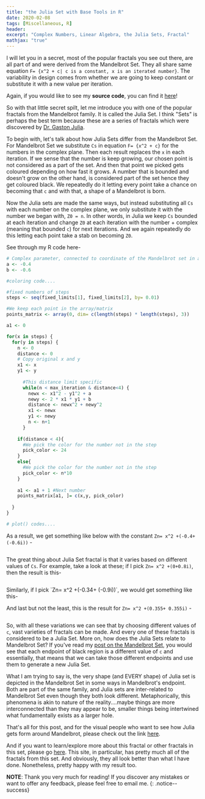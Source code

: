 ```yaml
---
title: "the Julia Set with Base Tools in R"
date: 2020-02-08
tags: [Miscellaneous, R]
header:
excerpt: "Complex Numbers, Linear Algebra, the Julia Sets, Fractal"
mathjax: "true"
---
```

I will let you in a secret, most of the popular fractals you see out there, are all part of and were derived from the Mandelbrot Set. They all share same equation `F= {x^2 + c| c is a constant, x is an iterated number}`. The variability in design comes from whether we are going to keep constant or substitute it with a new value per iteration. 

Again, if you would like to see my **source code**, you can find it [here](https://github.com/ToadHanks/julia_fractal_R)!

So with that little secret spilt, let me introduce you with one of the popular fractals from the Mandelbrot family. It is called the Julia Set. I think "Sets" is perhaps the best term because these are a series of fractals which were discovered by [Dr. Gaston Julia](https://en.wikipedia.org/wiki/Gaston_Julia).  

To begin with, let's talk about how Julia Sets differ from the Mandelbrot Set. For Mandelbrot Set we substitute `Cs` in equation `F= {x^2 + c}` for the numbers in the complex plane. Then each result replaces the `x` in each iteration. If we sense that the number is keep growing, our chosen point is not considered as a part of the set. And then that point we picked gets coloured depending on how fast it grows. A number that is bounded and doesn't grow on the other hand, is considered part of the set hence they get coloured black. We repeatedly do it letting every point take a chance on becoming that `c` and with that, a shape of a Mandelbrot is born.

Now the Julia sets are made the same ways, but instead substituting all `Cs` with each number on the complex plane, we only substitute it with the number we began with, `Z0 = n`. In other words, in Julia we keep `Cs` bounded at each iteration and change `Z0` at each iteration with the number + complex (meaning that bounded `c`) for next iterations. And we again repeatedly do this letting each point take a stab on becoming `Z0`.  

See through my R code here-

```r
# Complex parameter, connected to coordinate of the Mandelbrot set in a complex plane
a <- -0.4
b <- -0.6

#coloring code....

#fixed numbers of steps
steps <- seq(fixed_limits[1], fixed_limits[2], by= 0.01)

#We keep each point in the array/matrix
points_matrix <- array(0, dim= c(length(steps) * length(steps), 3))

a1 <- 0

for(x in steps) {
  for(y in steps) {
    n <- 0
    distance <- 0
    # Copy original x and y
    x1 <- x
    y1 <- y 
      
      #This distance limit specific
      while(n < max_iteration & distance<4) {
        newx <- x1^2 - y1^2 + a
        newy <- 2 * x1 * y1 + b
        distance <- newx^2 + newy^2
        x1 <- newx
        y1 <- newy
        n <- n+1
      }
    
    if(distance < 4){
      #We pick the color for the number not in the step
      pick_color <- 24
    }
    else{
      #We pick the color for the number not in the step
      pick_color <- n*10 
    }
    
    a1 <- a1 + 1 #Next number
    points_matrix[a1, ]= c(x,y, pick_color)
    
  }
}

# plot() codes....
```

As a result, we get something like below with the constant `Zn= x^2 +(-0.4+(-0.6i))` -

   <img src="{{ site.url }}{{ site.baseurl }}/images/julia/Julia_unoptimized.png" alt="">

The great thing about Julia Set fractal is that it varies based on different values of `Cs`. For example, take a look at these; if I pick `Zn= x^2 +(0+0.8i)`, then the result is this-
<p align="center"> 
<img src="{{ site.url }}{{ site.baseurl }}/images/julia/Julia_unoptimized_2.png" alt="">
</p>
Similarly, if I pick `Zn= x^2 +(-0.34+ (-0.9i))`, we would get something like this-

   <img src="{{ site.url }}{{ site.baseurl }}/images/julia/Julia_unoptimized_3.png" alt="">

And last but not the least, this is the result for `Zn= x^2 +(0.355+ 0.355i)` -

   <img src="{{ site.url }}{{ site.baseurl }}/images/julia/Julia_unoptimized_4.png" alt="">

So, with all these variations we can see that by choosing different values of `c`, vast varieties of fractals can be made. And every one of these fractals is considered to be a Julia Set. More on, how does the Julia Sets relate to Mandelbrot Set? If you've read my [post on the Mandelbrot Set](https://toadhanks.github.io/mandelbrot/), you would see that each endpoint of black region is a different value of `c` and essentially, that means that we can take those different endpoints and use them to generate a new Julia Set.

What I am trying to say is, the very shape (and EVERY shape) of Julia set is depicted in the Mandelbrot Set in some ways in Mandelbrot's endpoint. Both are part of the same family, and Julia sets are inter-related to Mandelbrot Set even though they both look different. Metaphorically, this phenomena is akin to nature of the reality....maybe things are more interconnected than they may appear to be, smaller things being intertwined what fundamentally exists as a larger hole.

That's all for this post, and for the visual people who want to see how Julia gets form around Mandelbrot, please check out the link [here](http://www.malinc.se/m/JuliaSets.php).

And if you want to learn/explore more about this fractal or other fractals in this set, please go [here](http://paulbourke.net/fractals/juliaset/). This site, in particular, has pretty much all of the fractals from this set. And obviously, they all look better than what I have done. Nonetheless, pretty happy with my result too.
 
**NOTE**: Thank you very much for reading! If you discover any mistakes or want to offer any feedback, please feel free to email me.
{: .notice--success}
